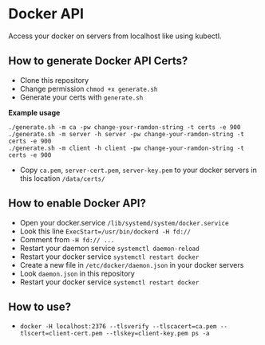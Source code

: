 # Docker API
Access your docker on servers from localhost like using kubectl.

## How to generate Docker API Certs?
- Clone this repository
- Change permission `chmod +x generate.sh`
- Generate your certs with `generate.sh`

**Example usage**
```
./generate.sh -m ca -pw change-your-ramdon-string -t certs -e 900
./generate.sh -m server -h server -pw change-your-ramdon-string -t certs -e 900
./generate.sh -m client -h client -pw change-your-ramdon-string -t certs -e 900
```

- Copy `ca.pem`, `server-cert.pem`, `server-key.pem` to your docker servers in this location `/data/certs/`

## How to enable Docker API?
- Open your docker.service `/lib/systemd/system/docker.service`
- Look this line `ExecStart=/usr/bin/dockerd -H fd://`
- Comment from `-H fd:// ...`
- Restart your daemon service `systemctl daemon-reload`
- Restart your docker service `systemctl restart docker`
- Create a new file in `/etc/docker/daemon.json` in your docker servers
- Look `daemon.json` in this repository
- Restart your docker service `systemctl restart docker`

## How to use?
- `docker -H localhost:2376 --tlsverify --tlscacert=ca.pem --tlscert=client-cert.pem --tlskey=client-key.pem ps -a`
